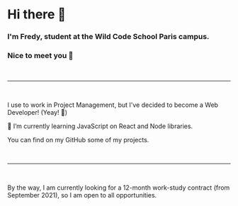 # Hi there 👋
### I'm Fredy, student at the Wild Code School Paris campus.
### Nice to meet you 🤝
<br />
<hr />
<br />
<p>I use to work in Project Management, but I've decided to become a Web Developer! (Yeay! 🙌)</p>
<p>🌱 I’m currently learning JavaScript on React and Node libraries.</p>
<p>You can find on my GitHub some of my projects.</p>
<br />
<hr />
<br />
<p>By the way, I am currently looking for a 12-month work-study contract (from September 2021), so I am open to all opportunities.</p>

<!--
**FredyLy/FredyLy** is a ✨ _special_ ✨ repository because its `README.md` (this file) appears on your GitHub profile.

Here are some ideas to get you started:

- 🔭 I’m currently working on ...
- 🌱 I’m currently learning ...
- 👯 I’m looking to collaborate on ...
- 🤔 I’m looking for help with ...
- 💬 Ask me about ...
- 📫 How to reach me: ...
- 😄 Pronouns: ...
- ⚡ Fun fact: ...
-->
